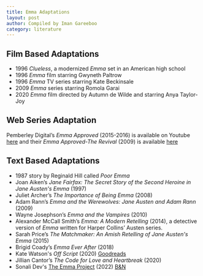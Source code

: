 ```yaml
---
title: Emma Adaptations
layout: post
author: Compiled by Iman Gareeboo
category: literature
---
```



## Film Based Adaptations 
<ul>
  <li>1996 <i>Clueless</i>, a modernized <i>Emma</i> set in an American high school</li>
  <li>1996 <i>Emma</i> film starring Gwyneth Paltrow</li>
  <li>1996 <i>Emma</i> TV series starring Kate Beckinsale</li>
  <li>2009 <i>Emma</i> series starring Romola Garai</li>
  <li>2020 <i>Emma</i> film directed by Autumn de Wilde and starring Anya Taylor-Joy</li>
</ul>

## Web Series Adaptation
Pemberley Digital’s *Emma Approved* (2015-2016) is available on Youtube <a href="https://www.youtube.com/playlist?list=PL_ePOdU-b3xdXOZwmLkotVRHffG4diWuB" target="_blank">here</a> and their *Emma Approved-The Revival* (2009) is available <a href="https://www.youtube.com/playlist?list=PL_ePOdU-b3xeohDlPLbdCy1FZYr1IdeKl" target="_blank">here</a> 

## Text Based Adaptations
<ul>
  <li> 1987 story by Reginald Hill called <i>Poor Emma</i></li>
  <li> Joan Aiken’s <i>Jane Fairfax: The Secret Story of the Second Heroine in Jane Austen's Emma</i> (1997)</li>
  <li>Juliet Archer’s <i>The Importance of Being Emma</i> (2008)</li>
  <li>Adam Rann’s <i>Emma and the Werewolves: Jane Austen and Adam Rann</i> (2009)</li>
  <li>Wayne Josephson’s <i>Emma and the Vampires</i> (2010)</li>
  <li>Alexander McCall Smith’s <i>Emma: A Modern Retelling</i> (2014), a detective version of <i>Emma</i> written for Harper Collins’ Austen series.</li>
  <li>Sarah Price’s <i>The Matchmaker: An Amish Retelling of Jane Austen's Emma</i> (2015)</li>
  <li>Brigid Coady’s <i>Emma Ever After</i> (2018)</li>
  <li>Kate Watson's <i>Off Script</i> (2020) <a href="https://www.goodreads.com/book/show/40864140-off-script" target="_blank">Goodreads</a></li>
  <li>Jillian Cantor’s <i>The Code for Love and Heartbreak</i> (2020)</li>
  <li>Sonali Dev's <a href="https://www.goodreads.com/en/book/show/58842728" target="_blank">The Emma Project</a> (2022) <a href="https://www.barnesandnoble.com/w/the-emma-project-sonali-dev/1140022824" target="_blank">B&N</a>






